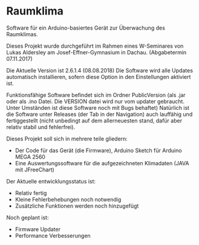﻿
# Raumklima
Software für ein Arduino-basiertes Gerät zur Überwachung des Raumklimas.

Dieses Projekt wurde durchgeführt im Rahmen eines W-Seminares von Lukas Aldersley am Josef-Effner-Gymnasium in Dachau.
(Abgabetermin 07.11.2017)

Die Aktuelle Version ist 2.6.1.4 (08.08.2018)
Die Software wird alle Updates automatisch installieren, sofern diese Option in den Einstellungen aktiviert ist.

Funktionsfähige Software befindet sich im Ordner PublicVersion (als .jar oder als .ino Datei. Die VERSION datei wird nur vom updater gebraucht. Unter Umständen ist diese Software noch mit Bugs behaftet)
Natürlich ist die Software unter Releases (der Tab in der Navigation) auch lauffähig und fertiggestellt (nicht unbedingt auf dem allerneuesten stand, dafür aber relativ stabil und fehlerfrei).

Dieses Projekt soll sich in mehrere teile gliedern:
  - Der Code für das Gerät (die Firmware), Arduino Sketch für Arduino MEGA 2560
  - Eine Auswertungssoftware für die aufgezeichneten Klimadaten (JAVA mit JFreeChart)
  
Der Aktuelle entwicklungsstatus ist: 
  - Relativ fertig
  - Kleine Fehlerbehebungen noch notwendig
  - Zusätzliche Funktionen werden noch hinzugefügt

Noch geplant ist:
  - Firmware Updater
  - Performance Verbesserungen
